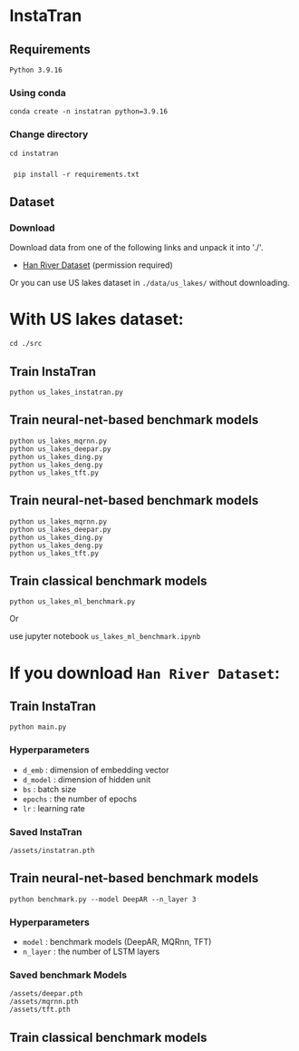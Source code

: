 # InstaTran

## Requirements

`Python 3.9.16`

### Using conda 
`conda create -n instatran python=3.9.16`

### Change directory
`cd instatran`

### 
` pip install -r requirements.txt`

## Dataset

### Download
Download data from one of the following links and unpack it into './'.
- [Han River Dataset](https://dacon.io/competitions/official/235949/data) (permission required)

Or you can use US lakes dataset in `./data/us_lakes/` without downloading.


# With US lakes dataset:
```
cd ./src
```

## Train InstaTran

```
python us_lakes_instatran.py
```

## Train neural-net-based benchmark models
```
python us_lakes_mqrnn.py
python us_lakes_deepar.py
python us_lakes_ding.py
python us_lakes_deng.py
python us_lakes_tft.py
```

## Train neural-net-based benchmark models
```
python us_lakes_mqrnn.py
python us_lakes_deepar.py
python us_lakes_ding.py
python us_lakes_deng.py
python us_lakes_tft.py
```

## Train classical benchmark models
```
python us_lakes_ml_benchmark.py
```
Or

use jupyter notebook `us_lakes_ml_benchmark.ipynb`


# If you download `Han River Dataset`:

## Train InstaTran

```
python main.py 
```

### Hyperparameters

- `d_emb` : dimension of embedding vector
- `d_model` : dimension of hidden unit
- `bs` : batch size
- `epochs` : the number of epochs
- `lr` : learning rate

### Saved InstaTran

```
/assets/instatran.pth
```


## Train neural-net-based benchmark models

```
python benchmark.py --model DeepAR --n_layer 3 
```

### Hyperparameters

- `model` : benchmark models (DeepAR, MQRnn, TFT)
- `n_layer` : the number of LSTM layers

### Saved benchmark Models

```
/assets/deepar.pth
/assets/mqrnn.pth
/assets/tft.pth
```

## Train classical benchmark models




